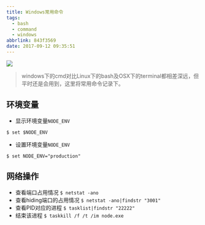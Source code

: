```yaml
---
title: Windows常用命令
tags:
  - bash
  - command
  - windows
abbrlink: 843f3569
date: 2017-09-12 09:35:51
---
```

![](http://or0g12e5e.bkt.clouddn.com/blog/2017-12-07-135536.png)
> windows下的cmd对比Linux下的bash及OSX下的terminal都相差深远，但平时还是会用到，这里将常用命令记录下。

## 环境变量

+ 显示环境变量`NODE_ENV`

`$ set $NODE_ENV`

+ 设置环境变量`NODE_ENV`

`$ set NODE_ENV="production"`

## 网络操作
+ 查看端口占用情况
`$ netstat -ano`
+ 查看hiding端口的占用情况
`$ netstat -ano|findstr "3001"`
+ 查看PID对应的进程
`$ tasklist|findstr "22222"`
+ 结束该进程
`$ taskkill /f /t /im node.exe`
